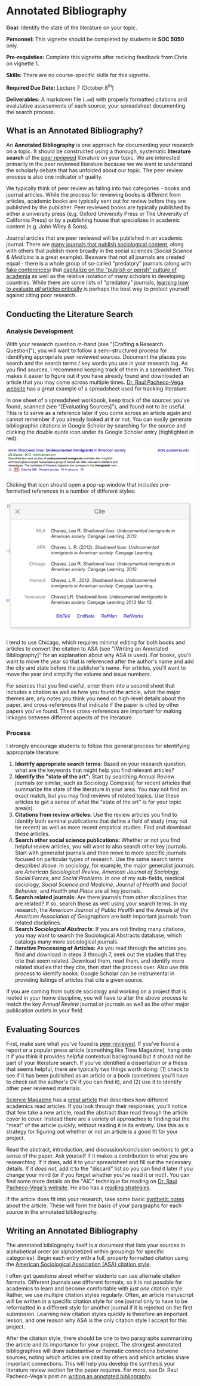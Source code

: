 # Annotated Bibliography

<div class="rmdgoal">
<p><strong>Goal:</strong> Identify the state of the literature on your topic.</p>
</div>

<div class="rmdpersonnel">
<p><strong>Personnel:</strong> This vignette should be completed by students in <strong>SOC 5050</strong> only.</p>
</div>

<div class="rmdpre">
<p><strong>Pre-requisties:</strong> Complete this vignette after reciving feedback from Chris on vignette 1.</p>
</div>

<div class="rmdskills">
<p><strong>Skills:</strong> There are no course-specific skills for this vignette.</p>
</div>

<div class="rmddue">
<p><strong>Required Due Date:</strong> Lecture 7 (October 8<sup>th</sup>)</p>
</div>

<div class="rmddeliver">
<p><strong>Deliverables:</strong> A markdown file (<code>.md</code>) with properly formatted citations and evalutative assessments of each source; your spreadsheet documenting the search process.</p>
</div>

## What is an Annotated Bibliography?
An **Annotated Bibliography** is one approach for documenting your research on a topic. It should be constructed using a thorough, systematic **literature search** of the [peer reviewed](https://library.sdsu.edu/research-services/research-help/peer-reviewed-articles) literature on your topic. We are interested primarily in the peer reviewed literature because we we want to understand the scholarly debate that has unfolded about our topic. The peer review process is also one indicator of quality. 

We typically think of peer review as falling into two categories - books and journal articles. While the process for reviewing books is different from articles, academic books are typically sent out for review before they are published by the publisher. Peer reviewed books are typically published by either a university press (e.g. Oxford University Press or The University of California Press) or by a publishing house that specializes in academic content (e.g. John Wiley & Sons).

Journal articles that are peer reviewed will be published in an academic journal. There are <a href="https://gmusocgrads.wordpress.com/development/journals/" target="_blank">many journals that publish sociological content</a>, along with others that publish more broadly in the social sciences (*Social Science & Medicine* is a great example). Beaware that not all journals are created equal - there is a whole group of so-called "predatory" journals (along with <a href="https://www.nytimes.com/2016/12/29/upshot/fake-academe-looking-much-like-the-real-thing.html" target="_blank">fake conferences</a>) that <a href="https://www.nytimes.com/2017/10/30/science/predatory-journals-academics.html" target="_blank">capitalize on the "publish or perish" culture of academia</a> as well as the relative isolation of many scholars in developing countries. While there are some lists of "predatory" journals, <a href="https://www.authoraid.info/en/news/details/1310/" target="_blank">learning how to evaluate *all* articles critically</a> is perhaps the best way to protect yourself against citing poor research.

## Conducting the Literature Search

### Analysis Development

With your research question in-hand (see "[Crafting a Research Question]"), you will want to follow a semi-structured process for identifying appropriate peer reviewed sources. Document the places you search and the search terms / key words you use in your research log. As you find sources, I recommend keeping track of them in a spreadsheet. This makes it easier to figure out if you have already found and downloaded an article that you may come across multiple times. <a href="http://www.raulpacheco.org/2016/06/synthesizing-different-bodies-of-work-in-your-literature-review-the-conceptual-synthesis-excel-dump-technique/" target="_blank">Dr. Raul Pacheco-Vega website</a> has a great example of a spreadsheet used for tracking literature.

In one sheet of a spreadsheet workbook, keep track of the sources you've found, scanned (see "[Evaluating Sources]"), and found not to be useful. This is to serve as a reference later if you come across an article again and cannot remember if you already looked at it or not. You can easily generate bibliographic citations in Google Scholar by searching for the source and clicking the double quote icon under its Google Scholar entry (highlighted in red):

![](images/googleScholar1.png)<!-- -->

Clicking that icon should open a pop-up window that includes pre-formatted references in a number of different styles:

![](images/googleScholar2.png)<!-- -->

I tend to use Chicago, which requires minimal editing for both books and articles to convert the citation to ASA (see "[Writing an Annotated Bibliography]" for an explanation about why ASA is used). For books, you'll want to move the year so that is referenced after the author's name and add the city and state before the publisher's name. For articles, you'll want to move the year and simplify the volume and issue numbers.

For sources that you find useful, enter them into a second sheet that includes a citation as well as how you found the article, what the major themes are, any notes you think you need on high-level details about the paper, and cross-references that indicate if the paper is cited by other papers you've found. These cross-references are important for making linkages between different aspects of the literature. 

### Process

I strongly encourage students to follow this general process for identifying appropriate literature:

1. **Identify appropriate search terms:** Based on your research question, what are the keywords that might help you find relevant articles?
2. **Identify the "state of the art":** Start by searching Annual Review journals (or similar, such as Sociology Compass) for recent articles that summarize the state of the literature in your area. You may not find an exact match, but you may find reviews of related topics. Use these articles to get a sense of what the "state of the art" is for your topic area(s).
3. **Citations from review articles:** Use the review articles you find to identify both seminal publications that define a field of study (may not be recent) as well as more recent empirical studies. Find and download these articles.
4. **Search other social science publications:** Whether or not you find helpful review articles, you will want to also search other key journals. Start with generalist journals and then move to more specific journals focused on particular types of research. Use the same search terms described above. In sociology, for example, the major generalist journals are *American Sociological Review*, *American Journal of Sociology*, *Social Forces*, and *Social Problems*. In one of my sub-fields, medical sociology, *Social Science and Medicine*, *Journal of Health and Social Behavior*, and *Health and Place* are all key journals.
5. **Search related journals:** Are there journals from other disciplines that are related? If so, search those as well using your search terms. In my research, the *American Journal of Public Health* and the *Annals of the American Association of Geographers* are both important journals from related disciplines.
6. **Search _Sociological Abstracts_:** If you are not finding many citations, you may want to search the Sociological Abstracts database, which catalogs many more sociological journals.
7. **Iterative Processing of Articles:** As you read through the articles you find and download in steps 3 through 7, seek out the studies that they cite that seem related. Download them, read them, and identify more related studies that they cite, then start the process over. Also use this process to identify books. Google Scholar can be instrumental in providing listings of articles that cite a given source. 

If you are coming from outside sociology and working on a project that is rooted in your home discipline, you will have to alter the above process to match the key *Annual Review* journal or journals as well as the other major publication outlets in your field.

## Evaluating Sources
First, make sure what you've found is [peer reviewed](/what-is-an-annotated-bibliography.html). If you've found a report or a popular press article (something like Time Magazine), hang onto it if you think it provides helpful contextual background but it should not be part of your literature search. If you've identified a dissertation or a thesis that seems helpful, there are typically two things worth doing: (1) check to see if it has been published as an article or a book (sometimes you'll have to check out the author's CV if you can find it), and (2) use it to identify other peer reviewed materials.

<a href="http://www.sciencemag.org/" target="_blank">Science Magazine</a> has a <a href="http://www.sciencemag.org/careers/2016/03/how-seriously-read-scientific-paper" target="_blank">great article</a> that describes how different academics read articles. If you look through their responses, you'll notice that few take a new article, read the abstract than read through the article cover to cover. Instead there are a variety of approaches to finding out the "meat" of the article quickly, without reading it in its entirety. Use this as a strategy for figuring out whether or not an article is a good fit for your project. 

Read the abstract, introduction, and discussion/conclusion sections to get a sense of the paper. Ask yourself if it makes a contribution to what you are researching. If it does, add it to your spreadsheet and fill out the necessary details. If it _does not_, add it to the "discard" list so you can find it later if you change your mind (or if you forget whether you've read it or not!). You can find some more details on the "AIC" technique for reading on <a href="http://www.raulpacheco.org/2017/01/finding-the-most-relevant-information-in-a-paper-when-reading-a-three-step-method/" target="_blank">Dr. Raul Pacheco-Vega's website</a>. He also has a <a href="http://www.raulpacheco.org/tag/reading-strategies/" target="_blank">reading strategies</a>.

If the article does fit into your research, take some basic <a href="http://www.raulpacheco.org/2017/05/writing-synthetic-notes-of-journal-articles-and-book-chapters/" target="_blank">synthetic notes</a> about the article. These will form the basis of your paragraphs for each source in the annotated bibliography.

## Writing an Annotated Bibliography

The annotated bibilography itself is a document that lists your sources in alphabetical order (or alphabetized within groupings for specific categories). Begin each entry with a full, properly formatted citation using the <a href="https://owl.purdue.edu/owl/research_and_citation/using_research/formatting_in_sociology_asa_style/references_page_formatting.html" target="_blank">American Sociological Association (ASA) citation style</a>. 

I often get questions about whether students can use alternate citation formats. Different journals use different formats, so it is not possible for academics to learn and become comfortable with *just one* citation style. Rather, we use multiple citation styles regularly. Often, an article manuscript will be written in a specific citation style for one journal only to have to be reformatted in a different style for another journal if it is rejected on the first submission. Learning new citation styles quickly is therefore an important lesson, and one reason why ASA is the only citation style I accept for this project.

After the citation style, there should be one to two paragraphs summarizing the article and its importance for your project. The strongest annotated bibliographies will draw substantive or thematic connections betwene sources, noting which articles are cited by others and which articles share important connections. This will help you develop the synthesis your literature review section for the paper requires. For more, see Dr. Raul Pacheco-Vega's post on <a href="http://www.raulpacheco.org/2017/04/writing-an-annotated-bibliography/" target="_blank">writing an annotated bibliography</a>.
